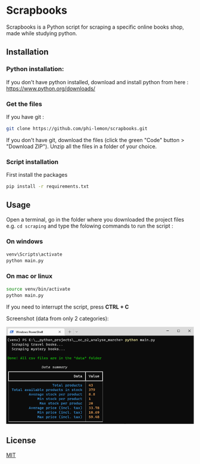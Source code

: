 # Scrapbooks

Scrapbooks is a Python script for scraping a specific online books shop, made while studying python.

## Installation

### Python installation:
If you don't have python installed, download and install python from here : https://www.python.org/downloads/

### Get the files
If you have git :
```bash
git clone https://github.com/phi-lemon/scrapbooks.git
```
If you don't have git, download the files (click the green "Code" button > "Download ZIP").
Unzip all the files in a folder of your choice.

### Script installation
First install the packages
```bash
pip install -r requirements.txt
```

## Usage

Open a terminal, go in the folder where you downloaded the project files e.g. ```cd scraping```
and type the folowing commands to run the script :

### On windows

```bash
venv\Scripts\activate 
python main.py
```

### On mac or linux

```bash
source venv/bin/activate
python main.py
```

If you need to interrupt the script, press **CTRL + C**

Screenshot (data from only 2 categories):

<img src="screenshot.png" alt="Alt text" title="Optional title">

## License
[MIT](https://github.com/phi-lemon/scrapbooks/blob/main/LICENSE.md)
